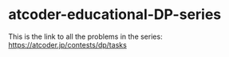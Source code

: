 # atcoder-educational-DP-series
This is the link to all the problems in the series: https://atcoder.jp/contests/dp/tasks
